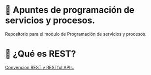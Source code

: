 # 📓 Apuntes de programación de servicios y procesos.
Repositorio para el modulo de Programación de servicios y procesos.

# 📍 ¿Qué es REST?
[Convencion REST y RESTful APIs.](https://github.com/JasonDGian/Jandula-PSYP/blob/main/0-REST.md)
